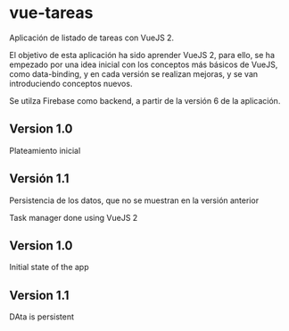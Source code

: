 # vue-tareas
Aplicación de listado de tareas con VueJS 2.

El objetivo de esta aplicación ha sido aprender VueJS 2, para ello, se ha empezado
por una idea inicial con los conceptos más básicos de VueJS, como data-binding,
y en cada versión se realizan mejoras, y se van introduciendo conceptos nuevos.

Se utilza Firebase como backend, a partir de la versión 6 de la aplicación.

Version 1.0
--------------------
Plateamiento inicial

Versión 1.1
--------------------
Persistencia de los datos, que no se muestran en la versión anterior






Task manager done using VueJS 2

Version 1.0
--------------------
Initial state of the app

Version 1.1
--------------------
DAta is persistent